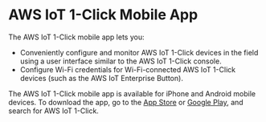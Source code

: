 # AWS IoT 1\-Click Mobile App<a name="1click-mobile-app"></a>

The AWS IoT 1\-Click mobile app lets you:
+ Conveniently configure and monitor AWS IoT 1\-Click devices in the field using a user interface similar to the AWS IoT 1\-Click console\.
+ Configure Wi\-Fi credentials for Wi\-Fi\-connected AWS IoT 1\-Click devices \(such as the AWS IoT Enterprise Button\)\.

The AWS IoT 1\-Click mobile app is available for iPhone and Android mobile devices\. To download the app, go to the [App Store](https://www.apple.com/ios/app-store/) or [Google Play](https://play.google.com/store/apps), and search for AWS IoT 1\-Click\.